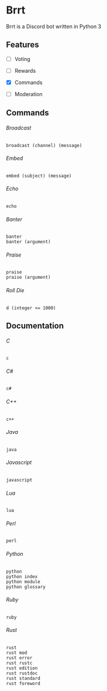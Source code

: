 # Brrt
Brrt is a Discord bot written in Python 3



## Features

- [ ] Voting
- [ ] Rewards
- [X] Commands
- [ ] Moderation



## Commands

###### Broadcast

    broadcast (channel) (message)

###### Embed

    embed (subject) (message)

###### Echo

    echo

###### Banter

    banter
    banter (argument)

###### Praise

    praise
    praise (argument)

###### Roll Die

    d (integer <= 1000)



## Documentation

###### C

    c

###### C#

    c#

###### C++

    c++

###### Java

    java

###### Javascript

    javascript

###### Lua

    lua

###### Perl

    perl

###### Python

    python
    python index
    python module
    python glossary

###### Ruby

    ruby

###### Rust

    rust
    rust mod
    rust error
    rust rustc
    rust edition
    rust rustdoc
    rust standard
    rust foreword
